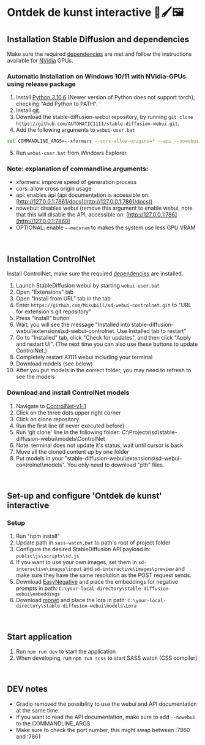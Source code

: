 # Ontdek de kunst interactive 🎨🖌️🖼️

## Installation Stable Diffusion and dependencies
Make sure the required [dependencies](https://github.com/AUTOMATIC1111/stable-diffusion-webui/wiki/Dependencies) are met and follow the instructions available for [NVidia](https://github.com/AUTOMATIC1111/stable-diffusion-webui/wiki/Install-and-Run-on-NVidia-GPUs) GPUs.

### Automatic Installation on Windows 10/11 with NVidia-GPUs using release package
1. Install [Python 3.10.6](https://www.python.org/downloads/release/python-3106/) (Newer version of Python does not support torch), checking "Add Python to PATH".
2. Install [git](https://git-scm.com/download/win).
3. Download the stable-diffusion-webui repository, by running `git clone https://github.com/AUTOMATIC1111/stable-diffusion-webui.git`.
4. Add the following arguments to `webui-user.bat`
```bash
set COMMANDLINE_ARGS=--xformers --cors-allow-origins=* --api --nowebui
```
5. Run `webui-user.bat` from Windows Explorer

### Note: explanation of commandline arguments:
- xformers: improve speed of generation process
- cors: allow cross origin usage
- api: enables api (api documentation is accessible on: [http://127.0.0.1:7861/docs](http://127.0.0.1:7861/docs))
- nowebui: disables webui (remove this argument to enable webui, note that this will disable the API, accessible on: [http://127.0.0.1:786](http://127.0.0.1:7860)
- OPTIONAL: enable `--medvram` to makes the system use less GPU VRAM

<br>

## Installation ControlNet
Install ControlNet, make sure the required [dependencies](https://github.com/AUTOMATIC1111/stable-diffusion-webui/wiki/Dependencies) are installed.

1. Launch StableDiffusion webui by starting `webui-user.bat`
2. Open "Extensions" tab
3. Open "Install from URL" tab in the tab
4. Enter `https://github.com/Mikubill/sd-webui-controlnet.git` to "URL for extension's git repository"
5. Press "Install" button
6. Wait, you will see the message "Installed into stable-diffusion-webui\extensions\sd-webui-controlnet. Use Installed tab to restart"
7. Go to "Installed" tab, click "Check for updates", and then click "Apply and restart UI". (The next time you can also use these buttons to update ControlNet.)
8. Completely restart A1111 webui including your terminal
9. Download models (see below)
10. After you put models in the correct folder, you may need to refresh to see the models

### Download and install ControlNet models
1. Navigate to [ControlNet-v1-1](https://huggingface.co/lllyasviel/ControlNet-v1-1/tree/main)
2. Click on the three dots upper right corner
3. Click on clone repository
4. Run the first line (if never executed before)
5. Run 'git clone' line in the following folder: C:\Projects\sd\stable-diffusion-webui\models\ControlNet
6. Note: terminal does not update it's status, wait until cursor is back
7. Move all the cloned content up by one folder
8. Put models in your "stable-diffusion-webui\extensions\sd-webui-controlnet\models". You only need to download "pth" files.

<br>

## Set-up and configure 'Ontdek de kunst' interactive

### Setup
1. Run "npm install"
2. Update path in `sass-watch.bat` to path's root of project folder
3. Configure the desired StableDiffusion API payload in: `public\js\scripts\sd.js`
4. If you want to use your own images, set them in `sd-interactive\images\input` and `sd-interactive\images\preview` and make sure they have the same resolution as the POST request sends.
5. Download [EasyNegative](https://civitai.com/models/7808/easynegative) and place the embeddings for negative prompts in path: `C:\your-local-directory\stable-diffusion-webui\embeddings`
6. Download [monet](https://civitai.com/images/375698?modelId=21482&postId=81508&id=21482&slug=claude-monet-painting-style) and place the lora in path: `C:\your-local-directory\stable-diffusion-webui\models\Lora`

<br>

## Start application
1. Run `npm run dev` to start the application
2. When developing, run `npm run scss` to start SASS watch (CSS compiler)

<br>

## DEV notes
- Gradio removed the possibility to use the webui and API documentation at the same time.
- If you want to read the API documentation, make sure to add `--nowebui` to the COMMANDLINE_ARGS. 
- Make sure to check the port number, this might swap between :7860 and :7861